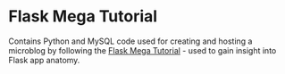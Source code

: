 # Flask Mega Tutorial

Contains Python and MySQL code used for creating and hosting a microblog by following the [Flask Mega Tutorial](https://blog.miguelgrinberg.com/post/the-flask-mega-tutorial-part-i-hello-world) - used to gain insight into Flask app anatomy.


